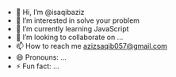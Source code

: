 - 👋 Hi, I’m @isaqibaziz
- 👀 I’m interested in solve your problem
- 🌱 I’m currently learning JavaScript
- 💞️ I’m looking to collaborate on ...
- 📫 How to reach me azizsaqib057@gmail.com
- 😄 Pronouns: ...
- ⚡ Fun fact: ...

<!---
isaqibaziz/isaqibaziz is a ✨ special ✨ repository because its `README.md` (this file) appears on your GitHub profile.
You can click the Preview link to take a look at your changes.
--->
